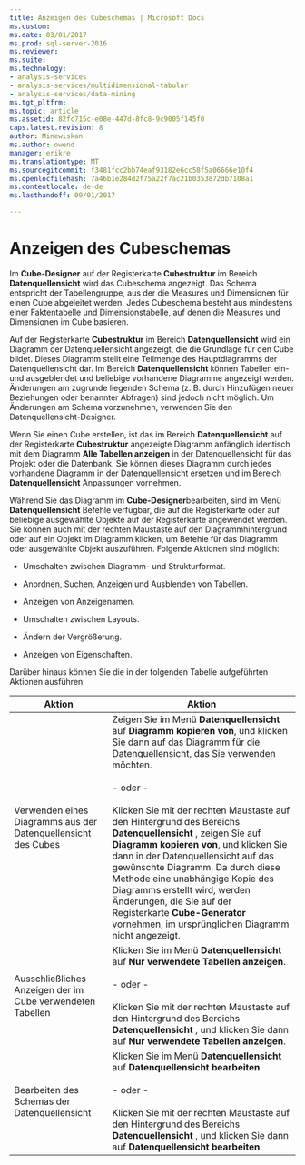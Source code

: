 ```yaml
---
title: Anzeigen des Cubeschemas | Microsoft Docs
ms.custom: 
ms.date: 03/01/2017
ms.prod: sql-server-2016
ms.reviewer: 
ms.suite: 
ms.technology:
- analysis-services
- analysis-services/multidimensional-tabular
- analysis-services/data-mining
ms.tgt_pltfrm: 
ms.topic: article
ms.assetid: 82fc715c-e08e-447d-8fc8-9c9005f145f0
caps.latest.revision: 8
author: Minewiskan
ms.author: owend
manager: erikre
ms.translationtype: MT
ms.sourcegitcommit: f3481fcc2bb74eaf93182e6cc58f5a06666e10f4
ms.openlocfilehash: 7a46b1e284d2f75a22f7ac21b0353872db7108a1
ms.contentlocale: de-de
ms.lasthandoff: 09/01/2017

---
```

# <a name="view-the-cube-schema"></a>Anzeigen des Cubeschemas
  Im **Cube-Designer** auf der Registerkarte **Cubestruktur** im Bereich **Datenquellensicht** wird das Cubeschema angezeigt. Das Schema entspricht der Tabellengruppe, aus der die Measures und Dimensionen für einen Cube abgeleitet werden. Jedes Cubeschema besteht aus mindestens einer Faktentabelle und Dimensionstabelle, auf denen die Measures und Dimensionen im Cube basieren.  
  
 Auf der Registerkarte **Cubestruktur** im Bereich **Datenquellensicht** wird ein Diagramm der Datenquellensicht angezeigt, die die Grundlage für den Cube bildet. Dieses Diagramm stellt eine Teilmenge des Hauptdiagramms der Datenquellensicht dar. Im Bereich **Datenquellensicht** können Tabellen ein- und ausgeblendet und beliebige vorhandene Diagramme angezeigt werden. Änderungen am zugrunde liegenden Schema (z. B. durch Hinzufügen neuer Beziehungen oder benannter Abfragen) sind jedoch nicht möglich. Um Änderungen am Schema vorzunehmen, verwenden Sie den Datenquellensicht-Designer.  
  
 Wenn Sie einen Cube erstellen, ist das im Bereich **Datenquellensicht** auf der Registerkarte **Cubestruktur** angezeigte Diagramm anfänglich identisch mit dem Diagramm **Alle Tabellen anzeigen** in der Datenquellensicht für das Projekt oder die Datenbank. Sie können dieses Diagramm durch jedes vorhandene Diagramm in der Datenquellensicht ersetzen und im Bereich **Datenquellensicht** Anpassungen vornehmen.  
  
 Während Sie das Diagramm im **Cube-Designer**bearbeiten, sind im Menü **Datenquellensicht** Befehle verfügbar, die auf die Registerkarte oder auf beliebige ausgewählte Objekte auf der Registerkarte angewendet werden. Sie können auch mit der rechten Maustaste auf den Diagrammhintergrund oder auf ein Objekt im Diagramm klicken, um Befehle für das Diagramm oder ausgewählte Objekt auszuführen. Folgende Aktionen sind möglich:  
  
-   Umschalten zwischen Diagramm- und Strukturformat.  
  
-   Anordnen, Suchen, Anzeigen und Ausblenden von Tabellen.  
  
-   Anzeigen von Anzeigenamen.  
  
-   Umschalten zwischen Layouts.  
  
-   Ändern der Vergrößerung.  
  
-   Anzeigen von Eigenschaften.  
  
 Darüber hinaus können Sie die in der folgenden Tabelle aufgeführten Aktionen ausführen:  
  
|Aktion|Aktion|  
|--------|-------------|  
|Verwenden eines Diagramms aus der Datenquellensicht des Cubes|Zeigen Sie im Menü **Datenquellensicht** auf **Diagramm kopieren von**, und klicken Sie dann auf das Diagramm für die Datenquellensicht, das Sie verwenden möchten.<br /><br /> - oder -<br /><br /> Klicken Sie mit der rechten Maustaste auf den Hintergrund des Bereichs **Datenquellensicht** , zeigen Sie auf **Diagramm kopieren von**, und klicken Sie dann in der Datenquellensicht auf das gewünschte Diagramm. Da durch diese Methode eine unabhängige Kopie des Diagramms erstellt wird, werden Änderungen, die Sie auf der Registerkarte **Cube-Generator** vornehmen, im ursprünglichen Diagramm nicht angezeigt.|  
|Ausschließliches Anzeigen der im Cube verwendeten Tabellen|Klicken Sie im Menü **Datenquellensicht** auf **Nur verwendete Tabellen anzeigen**.<br /><br /> - oder -<br /><br /> Klicken Sie mit der rechten Maustaste auf den Hintergrund des Bereichs **Datenquellensicht** , und klicken Sie dann auf **Nur verwendete Tabellen anzeigen**.|  
|Bearbeiten des Schemas der Datenquellensicht|Klicken Sie im Menü **Datenquellensicht** auf **Datenquellensicht bearbeiten**.<br /><br /> - oder -<br /><br /> Klicken Sie mit der rechten Maustaste auf den Hintergrund des Bereichs **Datenquellensicht** , und klicken Sie dann auf **Datenquellensicht bearbeiten**.|  
  
  
